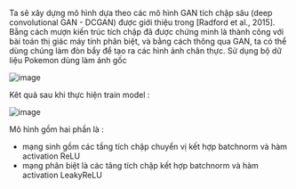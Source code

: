 Ta sẽ xây dựng mô hình dựa theo các mô hình GAN tích chập sâu (deep convolutional GAN - DCGAN) được giới thiệu trong [Radford et al., 2015]. Bằng cách mượn kiến trúc tích chập đã được chứng minh là thành công với bài toán thị giác máy tính phân biệt, và bằng cách thông qua GAN, ta có thể dùng chúng làm đòn bẩy để tạo ra các hình ảnh chân thực.
Sử dụng bộ dữ liệu Pokemon dùng làm ảnh gốc 

![image](https://user-images.githubusercontent.com/76995105/126550607-74be9031-1119-440d-9ae8-bfa1eb157903.png)

Kêt quả sau khi thực hiện train model :

![image](https://user-images.githubusercontent.com/76995105/126550704-086a3fa2-d38c-44ea-88c2-38b0803f879a.png)

Mô hình gồm hai phần là :
+ mạng sinh gồm các tầng tích chập chuyển vị kết hợp batchnorm và hàm activation ReLU 
+ mạng phân biệt là các tâng tích chập kết hợp batchnorm và hàm activation LeakyReLU
